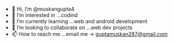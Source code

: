 - 👋 Hi, I’m @muskangupta4
- 👀 I’m interested in ...codind
- 🌱 I’m currently learning ...web and android development
- 💞️ I’m looking to collaborate on ...web dev projects
- 📫 How to reach me ...email me -> guptamuskan287@gmail.com


<!---
muskangupta4/muskangupta4 is a ✨ special ✨ repository because its `README.md` (this file) appears on your GitHub profile.
You can click the Preview link to take a look at your changes.
--->
